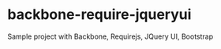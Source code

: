 backbone-require-jqueryui
=========================

Sample project with Backbone, Requirejs, JQuery UI, Bootstrap
